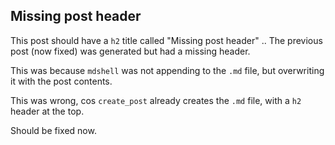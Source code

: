 ## Missing post header

This post should have a `h2` title called "Missing post header" .. The previous post (now fixed) was generated but had a missing header.

This was because `mdshell` was not appending to the `.md` file, but overwriting it with the post contents.

This was wrong, cos `create_post` already creates the `.md` file, with a `h2` header at the top.

Should be fixed now.
